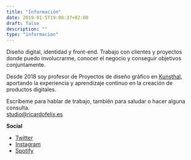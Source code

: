 ```yaml
---
title: "Información"
date: 2019-01-5T19:08:37+02:00
draft: false
description: ""
type: "informacion"
---
```


<p>Diseño digital, identidad y front-end. Trabajo con clientes y proyectos donde puedo involucrarme, conocer el negocio y conseguir objetivos conjuntamente.</p>
<p>Desde 2018 soy profesor de Proyectos de diseño gráfico en <a href="https://kunsthal.es" target="_blank" rel="noopener noreferrer"> Kunsthal</a>, aportando la experiencia y aprendizaje continuo en la creación de productos digitales.</p>
<p>Escríbeme para hablar de trabajo, también para saludar o hacer alguna consulta.<br>
<a href="mailto:studio@ricardofelix.es" target="_blank" rel="noopener noreferrer">studio@ricardofelix.es</a>
</p>

<strong>Social</strong>
<ul>
  <li>
    <a href="https://twitter.com/_ricardo_felix" target="_blank" rel="noopener noreferrer">Twitter</a>
  </li>
  <li>
    <a href="https://instagram.com/_ricardo_felix" target="_blank" rel="noopener noreferrer">Instagram</a>
  </li>
  <li>
    <a href="https://open.spotify.com/user/jautin" target="_blank" rel="noopener noreferrer">Spotify</a>
  </li>
</ul>
